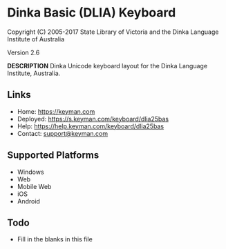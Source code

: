 Dinka Basic (DLIA) Keyboard
=====================

Copyright (C) 2005-2017 State Library of Victoria and the Dinka Language Institute of Australia

Version 2.6

__DESCRIPTION__
Dinka Unicode keyboard layout for the Dinka Language Institute, Australia.

Links
-----

 * Home:     https://keyman.com
 * Deployed: https://s.keyman.com/keyboard/dlia25bas
 * Help:     https://help.keyman.com/keyboard/dlia25bas
 * Contact:  support@keyman.com

Supported Platforms
-------------------
 * Windows
 * Web
 * Mobile Web
 * iOS
 * Android

Todo
----


 * Fill in the blanks in this file

 